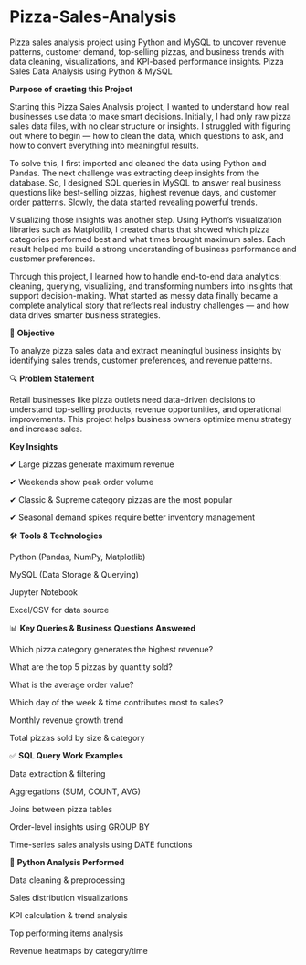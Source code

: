 # Pizza-Sales-Analysis
Pizza sales analysis project using Python and MySQL to uncover revenue patterns, customer demand, top-selling pizzas, and business trends with data cleaning, visualizations, and KPI-based performance insights.
Pizza Sales Data Analysis using Python & MySQL

**Purpose of craeting this Project**

Starting this Pizza Sales Analysis project, I wanted to understand how real businesses use data to make smart decisions. Initially, I had only raw pizza sales data files, with no clear structure or insights. I struggled with figuring out where to begin — how to clean the data, which questions to ask, and how to convert everything into meaningful results.

To solve this, I first imported and cleaned the data using Python and Pandas. The next challenge was extracting deep insights from the database. So, I designed SQL queries in MySQL to answer real business questions like best-selling pizzas, highest revenue days, and customer order patterns. Slowly, the data started revealing powerful trends.

Visualizing those insights was another step. Using Python’s visualization libraries such as Matplotlib, I created charts that showed which pizza categories performed best and what times brought maximum sales. Each result helped me build a strong understanding of business performance and customer preferences.

Through this project, I learned how to handle end-to-end data analytics: cleaning, querying, visualizing, and transforming numbers into insights that support decision-making. What started as messy data finally became a complete analytical story that reflects real industry challenges — and how data drives smarter business strategies.

🎯 **Objective**

To analyze pizza sales data and extract meaningful business insights by identifying sales trends, customer preferences, and revenue patterns.

🔍 **Problem Statement**

Retail businesses like pizza outlets need data-driven decisions to understand top-selling products, revenue opportunities, and operational improvements. 
This project helps business owners optimize menu strategy and increase sales.

   **Key Insights**

✔ Large pizzas generate maximum revenue

✔ Weekends show peak order volume

✔ Classic & Supreme category pizzas are the most popular

✔ Seasonal demand spikes require better inventory management

🛠️ **Tools & Technologies**

Python (Pandas, NumPy, Matplotlib)

MySQL (Data Storage & Querying)

Jupyter Notebook

Excel/CSV for data source

📊 **Key Queries & Business Questions Answered**

Which pizza category generates the highest revenue?

What are the top 5 pizzas by quantity sold?

What is the average order value?

Which day of the week & time contributes most to sales?

Monthly revenue growth trend

Total pizzas sold by size & category

✅ **SQL Query Work Examples**

Data extraction & filtering

Aggregations (SUM, COUNT, AVG)

Joins between pizza tables

Order-level insights using GROUP BY

Time-series sales analysis using DATE functions

🔎 **Python Analysis Performed**

Data cleaning & preprocessing

Sales distribution visualizations

KPI calculation & trend analysis

Top performing items analysis

Revenue heatmaps by category/time
